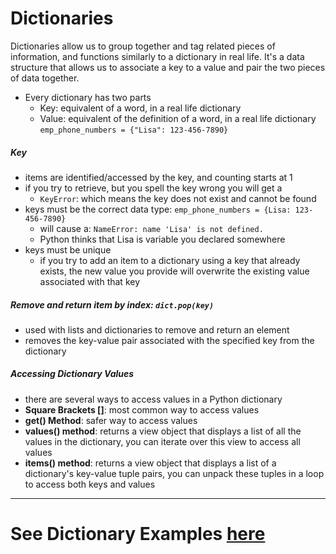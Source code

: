# Dictionaries
Dictionaries allow us to group together and tag related pieces of information, and functions similarly to a dictionary in real life. 
It's a data structure that allows us to associate a key to a value and pair the two pieces of data together.
- Every dictionary has two parts
  - Key: equivalent of a word, in a real life dictionary
  - Value: equivalent of the definition of a word, in a real life dictionary
`emp_phone_numbers = {"Lisa": 123-456-7890}`

##### Key
- items are identified/accessed by the key, and counting starts at 1
- if you try to retrieve, but you spell the key wrong you will get a
  - `KeyError`: which means the key does not exist and cannot be found
- keys must be the correct data type: `emp_phone_numbers = {Lisa: 123-456-7890}`
  - will cause a: `NameError: name 'Lisa' is not defined.`
  - Python thinks that Lisa is variable you declared somewhere
- keys must be unique
  - if you try to add an item to a dictionary using a key that already exists, the new value you provide will overwrite the existing value associated with that key

##### Remove and return item by index: `dict.pop(key)`
- used with lists and dictionaries to remove and return an element
- removes the key-value pair associated with the specified key from the dictionary

##### Accessing Dictionary Values
- there are several ways to access values in a Python dictionary
- **Square Brackets []**: most common way to access values
- **get() Method**: safer way to access values
- **values() method**: returns a view object that displays a list of all the values in the dictionary, you can iterate over this view to access all values
- **items() method**: returns a view object that displays a list of a dictionary's key-value tuple pairs, you can unpack these tuples in a loop to access both keys and values

___________________________________________________________________________________________
# See Dictionary Examples [here](https://github.com/shanreed25/Python-Cheatsheet/tree/main/DataStructures/Dictionaries)

